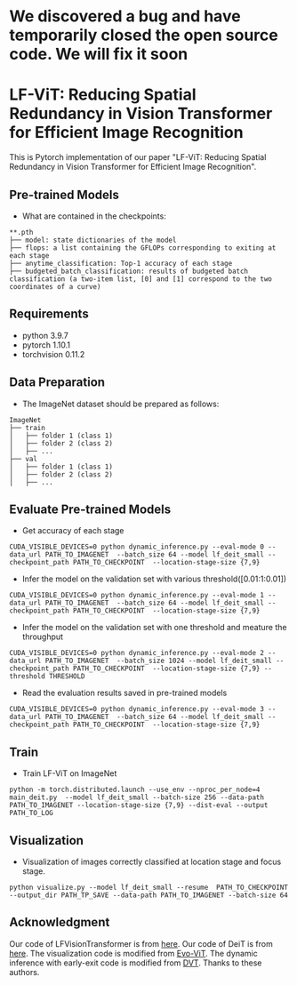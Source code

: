 


#  We discovered a bug and have temporarily closed the open source code. We will fix it soon















# LF-ViT: Reducing Spatial Redundancy in Vision Transformer for Efficient Image Recognition

This is Pytorch implementation of our paper "LF-ViT: Reducing Spatial Redundancy in Vision Transformer for Efficient Image Recognition".

## Pre-trained Models


- What are contained in the checkpoints:

```
**.pth
├── model: state dictionaries of the model
├── flops: a list containing the GFLOPs corresponding to exiting at each stage
├── anytime_classification: Top-1 accuracy of each stage
├── budgeted_batch_classification: results of budgeted batch classification (a two-item list, [0] and [1] correspond to the two coordinates of a curve)

```

## Requirements
- python 3.9.7
- pytorch 1.10.1
- torchvision 0.11.2

## Data Preparation
- The ImageNet dataset should be prepared as follows:
```
ImageNet
├── train
│   ├── folder 1 (class 1)
│   ├── folder 2 (class 2)
│   ├── ...
├── val
│   ├── folder 1 (class 1)
│   ├── folder 2 (class 2)
│   ├── ...

```
## Evaluate Pre-trained Models
- Get accuracy of each stage
```
CUDA_VISIBLE_DEVICES=0 python dynamic_inference.py --eval-mode 0 --data_url PATH_TO_IMAGENET  --batch_size 64 --model lf_deit_small --checkpoint_path PATH_TO_CHECKPOINT  --location-stage-size {7,9} 

```

- Infer the model on the validation set with various threshold([0.01:1:0.01])
```
CUDA_VISIBLE_DEVICES=0 python dynamic_inference.py --eval-mode 1 --data_url PATH_TO_IMAGENET  --batch_size 64 --model lf_deit_small --checkpoint_path PATH_TO_CHECKPOINT  --location-stage-size {7,9} 

```

- Infer the model on the validation set with one threshold and meature the throughput

```
CUDA_VISIBLE_DEVICES=0 python dynamic_inference.py --eval-mode 2 --data_url PATH_TO_IMAGENET  --batch_size 1024 --model lf_deit_small --checkpoint_path PATH_TO_CHECKPOINT  --location-stage-size {7,9} --threshold THRESHOLD

```

- Read the evaluation results saved in pre-trained models
```
CUDA_VISIBLE_DEVICES=0 python dynamic_inference.py --eval-mode 3 --data_url PATH_TO_IMAGENET  --batch_size 64 --model lf_deit_small --checkpoint_path PATH_TO_CHECKPOINT  --location-stage-size {7,9} 

```

## Train
- Train LF-ViT on ImageNet 
```
python -m torch.distributed.launch --use_env --nproc_per_node=4 main_deit.py  --model lf_deit_small --batch-size 256 --data-path PATH_TO_IMAGENET --location-stage-size {7,9} --dist-eval --output PATH_TO_LOG

```



## Visualization
- Visualization of images correctly classified at location stage and focus stage.

```
python visualize.py --model lf_deit_small --resume  PATH_TO_CHECKPOINT --output_dir PATH_TP_SAVE --data-path PATH_TO_IMAGENET --batch-size 64 

```


## Acknowledgment
Our code of LFVisionTransformer is from [here](https://github.com/JER-ry/CF-ViT). Our code of DeiT is from [here](https://github.com/facebookresearch/deitzhe). The visualization code is modified from [Evo-ViT](https://github.com/YifanXu74/Evo-ViT). The dynamic inference with early-exit code is modified from [DVT](https://github.com/blackfeather-wang/Dynamic-Vision-Transformer). Thanks to these authors. 

